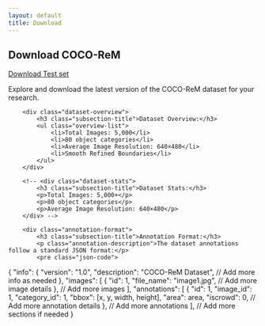 ```yaml
---
layout: default
title: Download
---
```

<main>
    <div class="download-section">
        <h2 class="section-title">Download COCO-ReM</h2>
        <div class="download-box">
            <a href="/path/to/dataset/download" class="download-link">Download Test set</a>
        </div>
        <p class="section-description">Explore and download the latest version of the COCO-ReM dataset for your research.</p>

        <div class="dataset-overview">
            <h3 class="subsection-title">Dataset Overview:</h3>
            <ul class="overview-list">
                <li>Total Images: 5,000</li>
                <li>80 object categories</li>
                <li>Average Image Resolution: 640×480</li>
                <li>Smooth Refined Boundaries</li>
            </ul>
        </div>

        <!-- <div class="dataset-stats">
            <h3 class="subsection-title">Dataset Stats:</h3>
            <p>Total Images: 5,000+</p>
            <p>80 object categories</p>
            <p>Average Image Resolution: 640×480</p>
        </div> -->

        <div class="annotation-format">
            <h3 class="subsection-title">Annotation Format:</h3>
            <p class="annotation-description">The dataset annotations follow a standard JSON format:</p>
            <pre class="json-code">
{
    "info": {
        "version": "1.0",
        "description": "COCO-ReM Dataset",
        // Add more info as needed
    },
    "images": [
        {
            "id": 1,
            "file_name": "image1.jpg",
            // Add more image details
        },
        // Add more images
    ],
    "annotations": [
        {
            "id": 1,
            "image_id": 1,
            "category_id": 1,
            "bbox": [x, y, width, height],
            "area": area,
            "iscrowd": 0,
            // Add more annotation details
        },
        // Add more annotations
    ],
    // Add more sections if needed
}
            </pre>
        </div>
    </div>
</main>
